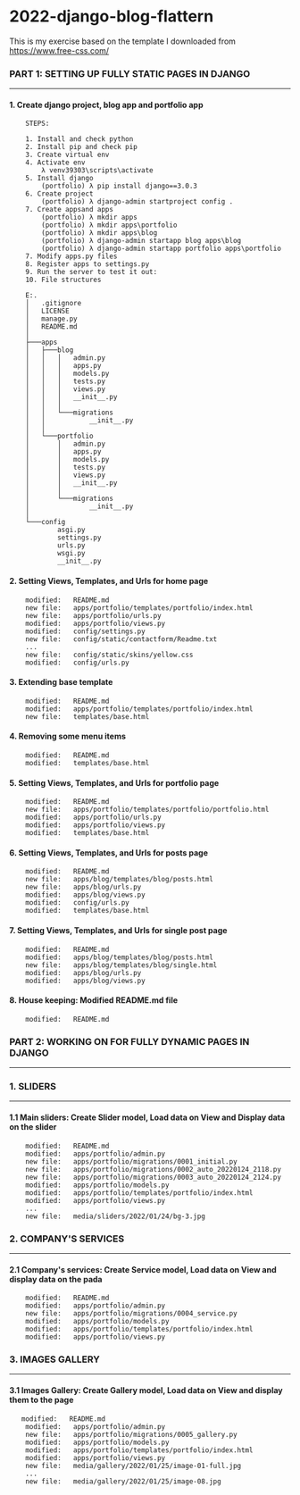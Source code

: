 # 2022-django-blog-flattern
This is my exercise based on the template I downloaded from https://www.free-css.com/



### PART 1: SETTING UP FULLY STATIC PAGES IN DJANGO
---------------------------------------------------


#### 1. Create django project, blog app and portfolio app

        STEPS:

        1. Install and check python
        2. Install pip and check pip
        3. Create virtual env
        4. Activate env
        	λ venv39303\scripts\activate
        5. Install django
        	(portfolio) λ pip install django==3.0.3
        6. Create project
        	(portfolio) λ django-admin startproject config . 
        7. Create appsand apps
         	(portfolio) λ mkdir apps
         	(portfolio) λ mkdir apps\portfolio
         	(portfolio) λ mkdir apps\blog
         	(portfolio) λ django-admin startapp blog apps\blog
         	(portfolio) λ django-admin startapp portfolio apps\portfolio
        7. Modify apps.py files 
        8. Register apps to settings.py
        9. Run the server to test it out:
        10. File structures

        E:.
        │   .gitignore
        │   LICENSE
        │   manage.py
        │   README.md
        │
        ├───apps
        │   ├───blog
        │   │   │   admin.py
        │   │   │   apps.py
        │   │   │   models.py
        │   │   │   tests.py
        │   │   │   views.py
        │   │   │   __init__.py
        │   │   │
        │   │   └───migrations
        │   │           __init__.py
        │   │
        │   └───portfolio
        │       │   admin.py
        │       │   apps.py
        │       │   models.py
        │       │   tests.py
        │       │   views.py
        │       │   __init__.py
        │       │
        │       └───migrations
        │               __init__.py
        │
        └───config
                asgi.py
                settings.py
                urls.py
                wsgi.py
                __init__.py


#### 2. Setting Views, Templates, and Urls for home page

        modified:   README.md
        new file:   apps/portfolio/templates/portfolio/index.html
        new file:   apps/portfolio/urls.py
        modified:   apps/portfolio/views.py
        modified:   config/settings.py
        new file:   config/static/contactform/Readme.txt
        ...
        new file:   config/static/skins/yellow.css
        modified:   config/urls.py


#### 3. Extending base template

        modified:   README.md
        modified:   apps/portfolio/templates/portfolio/index.html
        new file:   templates/base.html


#### 4. Removing some menu items

        modified:   README.md
        modified:   templates/base.html


#### 5. Setting Views, Templates, and Urls for portfolio page

        modified:   README.md
        new file:   apps/portfolio/templates/portfolio/portfolio.html
        modified:   apps/portfolio/urls.py
        modified:   apps/portfolio/views.py
        modified:   templates/base.html


#### 6. Setting Views, Templates, and Urls for posts page

        modified:   README.md
        new file:   apps/blog/templates/blog/posts.html
        new file:   apps/blog/urls.py
        modified:   apps/blog/views.py
        modified:   config/urls.py
        modified:   templates/base.html


#### 7. Setting Views, Templates, and Urls for single post page

        modified:   README.md
        modified:   apps/blog/templates/blog/posts.html
        new file:   apps/blog/templates/blog/single.html
        modified:   apps/blog/urls.py
        modified:   apps/blog/views.py


#### 8. House keeping: Modified README.md file

        modified:   README.md



### PART 2: WORKING ON FOR FULLY DYNAMIC PAGES IN DJANGO
--------------------------------------------------------


### 1. SLIDERS
--------------

#### 1.1 Main sliders: Create Slider model, Load data on View and Display data on the slider


        modified:   README.md
        modified:   apps/portfolio/admin.py
        new file:   apps/portfolio/migrations/0001_initial.py
        new file:   apps/portfolio/migrations/0002_auto_20220124_2118.py
        new file:   apps/portfolio/migrations/0003_auto_20220124_2124.py
        modified:   apps/portfolio/models.py
        modified:   apps/portfolio/templates/portfolio/index.html
        modified:   apps/portfolio/views.py
        ...
        new file:   media/sliders/2022/01/24/bg-3.jpg


### 2. COMPANY'S SERVICES
-------------------------

#### 2.1 Company's services: Create Service model, Load data on View and display data on the pada

        modified:   README.md
        modified:   apps/portfolio/admin.py
        new file:   apps/portfolio/migrations/0004_service.py
        modified:   apps/portfolio/models.py
        modified:   apps/portfolio/templates/portfolio/index.html
        modified:   apps/portfolio/views.py


### 3. IMAGES GALLERY
---------------------

#### 3.1 Images Gallery: Create Gallery model, Load data on View and display them to the page

       modified:   README.md
        modified:   apps/portfolio/admin.py
        new file:   apps/portfolio/migrations/0005_gallery.py
        modified:   apps/portfolio/models.py
        modified:   apps/portfolio/templates/portfolio/index.html
        modified:   apps/portfolio/views.py
        new file:   media/gallery/2022/01/25/image-01-full.jpg
        ...
        new file:   media/gallery/2022/01/25/image-08.jpg
































































































































































































